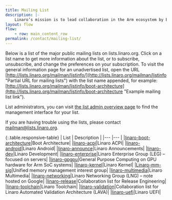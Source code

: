 ```yaml
---
title: Mailing List
description: |-
    Linaro’s mission is to lead collaboration in the Arm ecosystem by bringing together industry and the open source community to work on key projects, deliver great tools, reduce industry wide fragmentation and redundant effort, and provide common software foundations for all. The mission is not exclusive to Arm – Linaro can work on other architectures and technologies where the work benefits Linaro members and the Arm ecosystem.
layout: flow
flow:
    - row: main_content_row
permalink: /contact/mailing-list/
---
```

Below is a list of the major public mailing lists on lists.linaro.org. Click on a list name to get more information about the list, or to subscribe, unsubscribe, and change the preferences on your subscription. To visit the general information page for an unadvertised list, open the URL [http://lists.linaro.org/mailman/listinfo/](http://lists.linaro.org/mailman/listinfo "Partial URL for mailing lists") with the list name appended, for example: [http://lists.linaro.org/mailman/listinfo/boot-architecture](http://lists.linaro.org/mailman/listinfo/boot-architecture "Example mailing list link").

List administrators, you can visit [the list admin overview page](http://lists.linaro.org/mailman/admin) to find the management interface for your list.

If you are having trouble using the lists, please contact [mailman@lists.linaro.org](mailto:mailman@lists.linaro.org).

{:.table.responsive-table}
| List | Description |
|--- |--- |
|[linaro-boot-architecture](http://lists.linaro.org/mailman/listinfo/boot-architecture)|Boot Architecture|
|[linaro-acpi](http://lists.linaro.org/mailman/listinfo/linaro-acpi)|Linaro ACPI|
|[linaro-android](http://lists.linaro.org/mailman/listinfo/linaro-android)|Linaro Android|
|[linaro-announce](http://lists.linaro.org/mailman/listinfo/linaro-announce)|Linaro Announcements|
|[linaro-dev](http://lists.linaro.org/mailman/listinfo/linaro-dev)|Linaro Development|
|[linaro-enterprise](http://lists.linaro.org/mailman/listinfo/linaro-enterprise)|Linaro Enterprise Group (LEG) – focused on servers|
|[linaro-gpgpu](http://lists.linaro.org/mailman/listinfo/linaro-gpgpu)|General Purpose Computing on GPU hardware for Arm SoC systems|
|[linaro-kernel](http://lists.linaro.org/mailman/listinfo/linaro-kernel)|Linaro Kernel|
|[Linaro-mm-sig](http://lists.linaro.org/mailman/listinfo/linaro-mm-sig)|Unified memory management interest group|
|[linaro-multimedia](http://lists.linaro.org/mailman/listinfo/linaro-multimedia)|Linaro Multimedia|
|[linaro-networking](https://groups.google.com/a/linaro.org/d/forum/linaro-networking)|Linaro Networking Group (LNG) – note hosted on Google|
|[linaro-release](http://lists.linaro.org/mailman/listinfo/linaro-release)|Collaboration list for Release Engineering|
|[linaro-toolchain](http://lists.linaro.org/mailman/listinfo/linaro-toolchain)|Linaro Toolchain|
|[linaro-validation](http://lists.linaro.org/mailman/listinfo/linaro-validation)|Collaboration list for Linaro Automated Validation Architecture (LAVA)|
|[linaro-uefi](http://lists.linaro.org/mailman/listinfo/linaro-uefi)|Linaro UEFI|
